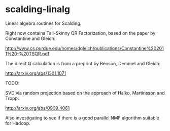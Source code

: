 scalding-linalg
===============

Linear algebra routines for Scalding. 

Right now contains Tall-Skinny QR Factorization, based on the paper by Constantine and Gleich:

http://www.cs.purdue.edu/homes/dgleich/publications/Constantine%202011%20-%20TSQR.pdf

The direct Q calculation is from a preprint by Benson, Demmel and  Gleich:

http://arxiv.org/abs/1301.1071

TODO:

SVD via random projection based on the approach of Halko, Martinsson and Tropp:

http://arxiv.org/abs/0909.4061

Also investigating to see if there is a good parallel NMF algorithm suitable for Hadoop. 

